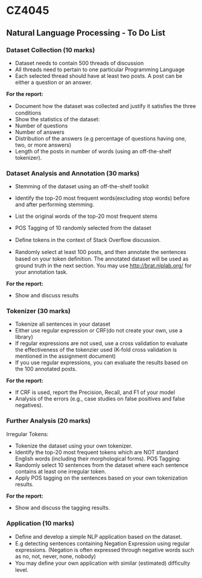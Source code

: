# CZ4045
## Natural Language Processing - To Do List

### <b>Dataset Collection (10 marks)</b> 
- Dataset needs to contain 500 threads of discussion
- All threads need to pertain to one particular Programming Language
- Each selected thread should have at least two posts. A post can be either a question or an answer.

<b>For the report:</b>
- Document how the dataset was collected and justify it satisﬁes the three conditions 
- Show the statistics of the dataset:
- Number of questions
- Number of answers
- Distribution of the answers (e.g percentage of questions having one, two, or more answers) 
- Length of the posts in number of words (using an off-the-shelf tokenizer).
          

### <b> Dataset Analysis and Annotation (30 marks) </b>
- Stemming of the dataset using an off-the-shelf toolkit
- Identify the top-20 most frequent words(excluding stop words) before and after performing stemming.
- List the original words of the top-20 most frequent stems

- POS Tagging of 10 randomly selected from the dataset 
- Deﬁne tokens in the context of Stack Overﬂow discussion. 

- Randomly select at least 100 posts, and then annotate the sentences based on your token deﬁnition. 
The annotated dataset will be used as ground truth in the next section. You may use http://brat.nlplab.org/ for your annotation task.

<b>For the report:</b>
- Show and discuss results


### <b>Tokenizer (30 marks)</b> 
- Tokenize all sentences in your dataset
- Either use regular expression or CRF(do not create your own, use a library)
- If regular expressions are not used, use a cross validation to evaluate the effectiveness of the tokenzier used (K-fold cross validation is mentioned in the assignment document)
- If you use regular expressions, you can evaluate the results based on the 100 annotated posts. 

<b>For the report:</b>
- If CRF is used, report the Precision, Recall, and F1 of your model
- Analysis of the errors (e.g., case studies on false positives and false negatives).


### <b>Further Analysis (20 marks)</b>
Irregular Tokens:
- Tokenize the dataset using your own tokenizer. 
- Identify the top-20 most frequent tokens which are NOT standard English words (including their morphological forms). 
POS Tagging: 
- Randomly select 10 sentences from the dataset where each sentence contains at least one irregular token. 
- Apply POS tagging on the sentences based on your own tokenization results. 

<b>For the report:</b>
- Show and discuss the tagging results.


### <b>Application (10 marks)</b>
- Deﬁne and develop a simple NLP application based on the dataset. 
- E.g detecting sentences containing Negation Expression using regular expressions. 
(Negation is often expressed through negative words such as no, not, never, none, nobody) 
- You may deﬁne your own application with similar (estimated) difﬁculty level.






